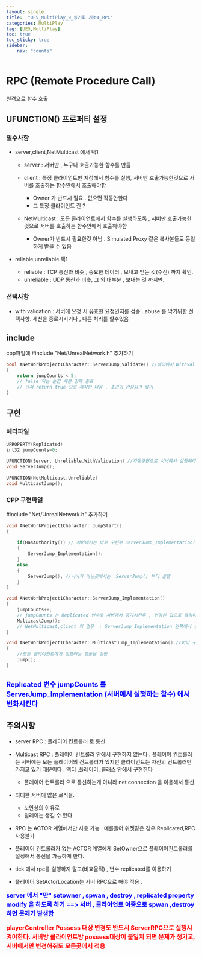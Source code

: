 ```yaml
---
layout: single
title:  "UE5_MultiPlay_9_동기화 기초4_RPC"
categories: MultiPlay
tag: [UE5,MultiPlay]
toc: true
toc_sticky: true
sidebar:
    nav: "counts"
---
```


# RPC (Remote Procedure Call)
원격으로 함수 호출 

## UFUNCTION() 프로퍼티 설정

### 필수사항
* server,client,NetMulticast 에서 택1

	* server : 서버만  , 누구나 호출가능한 함수를 만듬

	* client : 특정 클라이언트만 지정해서 함수를 실행,  서버만 호출가능한것으로  서버를 호출하는 함수안에서 호출해야함
		* Owner 가 반드시 필요 . 없으면 작동안한다	
		* 그 특정 클라이언트 란 ?

	* NetMulticast : 모든 클라이언트에서 함수를 실행하도록 , 서버만 호출가능한것으로  서버를 호출하는 함수안에서 호출해야함
		* Owner가 반드시 필요한것 아님 . Simulated Proxy 같은 복사본들도 동일하게 받을 수 있음

	
* reliable,unreliable 택1

	* reliable : TCP 통신과 비슷 , 중요한 데이터 , 보내고 받는 것(수신) 까지 확인.
	* unreliable : UDP 통신과 비슷, 그 외 대부분 , 보내는 것 까지만.



### 선택사항
   
* with validation : 서버에 요청 시 유효한 요청인지를 검증 . abuse 를 막기위한 선택사항. 세션을 종료시키거나 , 다른 처리를 할수있음 

## include
cpp파일에  #include "Net/UnrealNetwork.h" 추가하기 

```cpp
bool ANetWorkProject1Character::ServerJump_Validate() //헤더에서 WithValidation 추가하면 이렇게  추가 정의 해야함
{
	return jumpCounts < 5;
	// false 되는 순간 세션 강제 종료
	// 먼저 return true 으로 제작한 다음 . 조건이 완성되면 넣기  
}
```


## 구현

### 헤더파일

```cpp
UPROPERTY(Replicated) 
int32 jumpCounts=0;

UFUNCTION(Server, Unreliable,WithValidation) //자동구현으로 서버에서 실행해라 가 만들어짐 . cpp에서는 _Implementation 으로 구현부 정의 
void ServerJump();
	
UFUNCTION(NetMulticast,Unreliable)
void MulticastJump();

```

### CPP 구현파일

#include "Net/UnrealNetwork.h" 추가하기 

```cpp
void ANetWorkProject1Character::JumpStart()
{
	
	if(HasAuthority()) // 서버에서는 바로 구현부 ServerJump_Implementation()  실행
	{
	    ServerJump_Implementation();
	}
    else
    {
	    ServerJump(); //서버가 아닌곳에서는  ServerJump() 부터 실행 
    }
}

```
   
   
```cpp
void ANetWorkProject1Character::ServerJump_Implementation()
{
	jumpCounts++;
	// jumpCounts 는 Replicated 변수로 서버에서 증가시킨후 , 변경된 값으로 클라이언트들에게 복제.
	MulticastJump();
	// NetMulticast,client 의 경우  : ServerJump_Implementation 안쪽에서 실행시켜야 제대로 작동 
}
```
   
      
```cpp
void ANetWorkProject1Character::MulticastJump_Implementation() //이미 구현된함수에 추가 
{
	//모든 클라이언트에게 점프라는 행동을 실행
	Jump();
}
```

```cpp

```

   
   
<b><span style="color:blue; font-size:130%"> Replicated 변수 jumpCounts 를   ServerJump_Implementation (서버에서 실행하는 함수) 에서 변화시킨다 </span></b>


## 주의사항

* server RPC : 플레이어 컨트롤러 로 통신 

* Multicast RPC :  플레이어 컨트롤러 안에서 구현하지 않는다 . 플레이어 컨트롤러는 서버에는 모든 플레이어의 컨트롤러가 있지만 클라이언트는 자신의 컨트롤러만 가지고 있기 때문이다 . 액터 ,플레이어, 클래스 안에서 구현한다
	* 플레이어 컨트롤러 으로 통신하는게 아니라 net connection 을 이용해서 통신

* 최대한 서버에 많은 로직을. 
	* 보안상의 이유로
	* 딜레이는 생길 수 있다

* RPC 는 ACTOR 계열에서만 사용 가능 . 예를들어 위젯같은 경우 Replicated,RPC 사용불가

* 플레이어 컨트롤러가 없는 ACTOR 계열에게 SetOwner으로 플레이어컨트롤러를 설정해서 통신을 가능하게 한다.

* tick 에서 rpc를 실행하지 말고(비효율적) , 변수 replicated를 이용하기 

* 플레이어 SetActorLocation는 서버 RPC으로 해야 적용 .

<b><span style="color:blue; font-size:115%">
server 에서 "만"  setowner , spwan , destroy , replicated property modify   을  하도록 하기  ==> 서버 , 클라이언트 이중으로 spwan ,destroy  하면 문제가 발생함 
</span></b>

<b><span style="color:red;  font-size:115%">
playerController Possess 대상 변경도 반드시 ServerRPC으로 실행시켜야한다. 서버방 클라이언트방 possess대상이 불일치 되면 문제가 생기고,서버에서만 변경해줘도 모든곳에서 적용
</span></b>